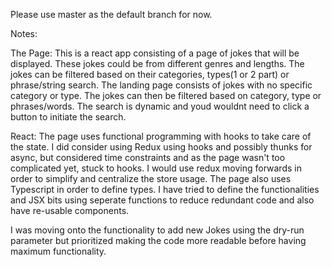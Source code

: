 
Please use master as the default branch for now.

Notes:

The Page:
This is a react app consisting of a page of jokes that will be displayed. These jokes could be from different genres and lengths.
The jokes can be filtered based on their categories, types(1 or 2 part) or phrase/string search.
The landing page consists of jokes with no specific category or type. The jokes can then be filtered based on category, type or phrases/words.
The search is dynamic and youd wouldnt need to click a button to initiate the search.

React:
The page uses functional programming with hooks to take care of the state. I did consider using Redux using hooks and possibly thunks for async, but considered time constraints and as the page wasn't too complicated yet, stuck to hooks. I would use redux moving forwards in order to simplify and centralize the store usage.
The page also uses Typescript in order to define types. I have tried to define the functionalities and JSX bits using seperate functions to reduce redundant code and also have re-usable components.

I was moving onto the functionality to add new Jokes using the dry-run parameter but prioritized making the code more readable before having maximum functionality. 

